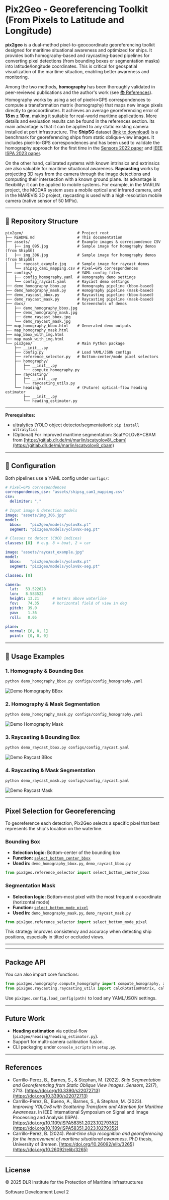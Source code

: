 # Pix2Geo - Georeferencing Toolkit (From Pixels to Latitude and Longitude)

**pix2geo** is a dual-method pixel-to-geocoordinate georeferencing toolkit designed for maritime situational awareness and optimized for ships. It provides both homography-based and raycasting-based pipelines for converting pixel detections (from bounding boxes or segmentation masks) into latitude/longitude coordinates. This is critical for geospatial visualization of the maritime situation, enabling better awareness and monitoring.

Among the two methods, **homography** has been thoroughly validated in peer-reviewed publications and the author's work (see [📚 References](#-references)). Homography works by using a set of pixel↔GPS correspondences to compute a transformation matrix (homography) that maps new image pixels directly to geocoordinates. It achieves an average georeferencing error of **18 m ± 10 m**, making it suitable for real-world maritime applications. More details and evaluation results can be found in the references section. Its main advantage is that it can be applied to any static existing camera installed at port infrastructure.
The **ShipSG** dataset [(link to download)](https://zenodo.org/records/15000157) is a benchmark for georeferencing ships from static oblique-view images. It includes pixel-to-GPS correspondences and has been used to validate the homography approach for the first time in the [Sensors 2022 paper](https://doi.org/10.3390/s22072713) and [IEEE ISPA 2023 paper](https://doi.org/10.1109/ISPA58351.2023.10279352).

On the other hand, calibrated systems with known intrinsics and extrinsics are also valuable for maritime situational awareness. **Raycasting** works by projecting 3D rays from the camera through the image detections and computing their intersection with a known ground plane. Its advantage is flexibility: it can be applied to mobile systems. For example, in the MARLIN project, the MODAR system uses a mobile optical and infrared camera, and in the MAREVIS 3D project, raycasting is used with a high-resolution mobile camera (native sensor of 50 MPix).

---

## 📂 Repository Structure

```
pix2geo/                        # Project root
├── README.md                   # This documentation
├── assets/                     # Example images & correspondence CSV
│   ├── img_095.jpg             # Sample image for homography demos (from ShipSG)
│   ├── img_306.jpg             # Sample image for homography demos (from ShipSG)
│   ├── raycast_example.jpg     # Sample image for raycast demos
│   └── shipsg_cam1_mapping.csv # Pixel↔GPS correspondences
├── configs/                    # YAML config files
│   ├── config_homography.yaml  # Homography demo settings
│   └── config_raycast.yaml     # Raycast demo settings
├── demo_homography_bbox.py     # Homography pipeline (bbox-based)
├── demo_homography_mask.py     # Homography pipeline (mask-based)
├── demo_raycast_bbox.py        # Raycasting pipeline (bbox-based)
├── demo_raycast_mask.py        # Raycasting pipeline (mask-based)
├── docs/                       # Screenshots of demos
│   ├── demo_homography_bbox.jpg
│   ├── demo_homography_mask.jpg
│   ├── demo_raycast_bbox.jpg
│   └── demo_raycast_mask.jpg
├── map_homography_bbox.html    # Generated demo outputs
├── map_homography_mask.html
├── map_bbox_with_img.html
├── map_mask_with_img.html
└── pix2geo/                    # Main Python package
    ├── __init__.py
    ├── config.py               # Load YAML/JSON configs
    ├── reference_selector.py   # Bottom-center/mode pixel selectors
    ├── homography/
    │   ├── __init__.py
    │   └── compute_homography.py
    ├── raycasting/
    │   ├── __init__.py
    │   └── raycasting_utils.py
    └── heading/                # (Future) optical-flow heading estimator
        ├── __init__.py
        └── heading_estimator.py
```

---

**Prerequisites:**

- [ultralytics](https://www.ultralytics.com/) (YOLO object detector/segmentation): `pip install ultralytics`
- (Optional) For improved maritime segmentation: ScatYOLOv8+CBAM from [https://gitlab.dlr.de/mi/marlin/scatyolov8\_cbam](https://gitlab.dlr.de/mi/marlin/scatyolov8_cbam)

---

## 🔧 Configuration

Both pipelines use a YAML config under `configs/`:

```yaml
# Pixel↔GPS correspondences
correspondences_csv: "assets/shipsg_cam1_mapping.csv"
csv:
  delimiter: ","

# Input image & detection models
image: "assets/img_306.jpg"
model:
  bbox:    "pix2geo/models/yolov8x.pt"
  segment: "pix2geo/models/yolov8x-seg.pt"

# Classes to detect (COCO indices)
classes: [8]  # e.g. 8 = boat, 2 = car
```

```yaml
image: "assets/raycast_example.jpg"
model:
  bbox:    "pix2geo/models/yolov8x.pt"
  segment: "pix2geo/models/yolov8x-seg.pt"

classes: [8]

camera:
  lat:   53.522028
  lon:   8.583522
  height: 13.21      # meters above waterline
  fov:    74.35      # horizontal field of view in deg
  pitch:  39.0
  yaw:    1.36
  roll:   0.05

plane:
  normal: [0, 0, 1]
  point:  [0, 0, 0]
```

---

## 🚀 Usage Examples

### 1. Homography & Bounding Box

```bash
python demo_homography_bbox.py configs/config_homography.yaml
```
![Demo Homography BBox](docs/demo_homography_bbox.jpg)



### 2. Homography & Mask Segmentation

```bash
python demo_homography_mask.py configs/config_homography.yaml
```
![Demo Homography Mask](docs/demo_homography_mask.jpg)


### 3. Raycasting & Bounding Box

```bash
python demo_raycast_bbox.py configs/config_raycast.yaml
```
![Demo Raycast BBox](docs/demo_raycast_bbox.jpg)


### 4. Raycasting & Mask Segmentation

```bash
python demo_raycast_mask.py configs/config_raycast.yaml
```
![Demo Raycast Mask](docs/demo_raycast_mask.jpg)


---

## Pixel Selection for Georeferencing

To georeference each detection, Pix2Geo selects a specific pixel that best represents the ship's location on the waterline.

### Bounding Box

- **Selection logic:** Bottom-center of the bounding box
- **Function:** [`select_bottom_center_bbox`](pix2geo/reference_selector.py)
- **Used in:** `demo_homography_bbox.py`, `demo_raycast_bbox.py`

```python
from pix2geo.reference_selector import select_bottom_center_bbox
```

### Segmentation Mask

- **Selection logic:** Bottom-most pixel with the most frequent x-coordinate (horizontal mode)
- **Function:** [`select_bottom_mode_pixel`](pix2geo/reference_selector.py)
- **Used in:** `demo_homography_mask.py`, `demo_raycast_mask.py`

```python
from pix2geo.reference_selector import select_bottom_mode_pixel
```

This strategy improves consistency and accuracy when detecting ship positions, especially in tilted or occluded views.

---


---

## Package API

You can also import core functions:

```python
from pix2geo.homography.compute_homography import compute_homography, apply_homography
from pix2geo.raycasting.raycasting_utils import calcRotationMatrix, calcCameraRay, intersectPlane
```

Use `pix2geo.config.load_config(path)` to load any YAML/JSON settings.

---

## Future Work

- **Heading estimation** via optical‑flow (`pix2geo/heading/heading_estimator.py`).
- Support for multi-camera calibration fusion.
- CLI packaging under `console_scripts` in `setup.py`.

---

## References

- Carrillo-Perez, B., Barnes, S., & Stephan, M. (2022). *Ship Segmentation and Georeferencing from Static Oblique View Images*. *Sensors*, 22(7), 2713. [https://doi.org/10.3390/s22072713](https://doi.org/10.3390/s22072713)
- Carrillo-Perez, B., Bueno, A., Barnes, S., & Stephan, M. (2023). *Improving YOLOv8 with Scattering Transform and Attention for Maritime Awareness*. In IEEE International Symposium on Signal and Image Processing and Analysis (ISPA). [https://doi.org/10.1109/ISPA58351.2023.10279352](https://doi.org/10.1109/ISPA58351.2023.10279352)
- Carrillo-Perez, B. (2024). *Real-time ship recognition and georeferencing for the improvement of maritime situational awareness*. PhD thesis, University of Bremen. [https://doi.org/10.26092/elib/3265](https://doi.org/10.26092/elib/3265)


---

## License

© 2025 DLR Institute for the Protection of Maritime Infrastructures

Software Development Level 2

